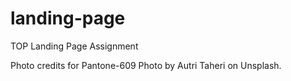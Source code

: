 # landing-page
TOP Landing Page Assignment

Photo credits for Pantone-609 Photo by Autri Taheri on Unsplash. 
